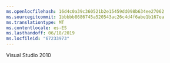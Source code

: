 ```yaml
---
ms.openlocfilehash: 16d4c0a39c360521b2e15459dd098b634ee27062
ms.sourcegitcommit: 1bbbbb8686745a520543ac26c4d4f6abe1b167ea
ms.translationtype: MT
ms.contentlocale: es-ES
ms.lasthandoff: 06/18/2019
ms.locfileid: "67233973"
---
```

Visual Studio 2010
